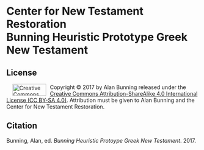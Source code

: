 <h1>Center for New Testament Restoration<br>Bunning Heuristic Prototype Greek New Testament</h1>

<h2>License</h2>
<img alt='Creative Commons License' src="https://licensebuttons.net/l/by-sa/3.0/88x31.png" width="88" height="31" style='margin:0 10px 0 12pt; float:left;'/>
Copyright © 2017 by Alan Bunning released under the <a rel=license href=http://creativecommons.org/licenses/by-sa/4.0/>Creative Commons Attribution-ShareAlike 4.0 International License (CC BY-SA 4.0)</a>. Attribution must be given to Alan Bunning and the Center for New Testament Restoration.

<h2>Citation</h2>
Bunning, Alan, ed. <i>Bunning Heuristic Protoype Greek New Testament</i>. 2017.
